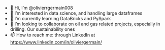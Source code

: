 - 👋 Hi, I’m @olivierrgermain008
- 👀 I’m interested in data science, and handling large dataframes
- 🌱 I’m currently learning DataBricks and PySpark
- 💞️ I’m looking to collaborate on oil and gas related projects, especially in drilling. Our sustainability ones
- 📫 How to reach me: through LinkedIn at https://www.linkedin.com/in/oliviergermain/

<!---
olivierrgermain008/olivierrgermain008 is a ✨ special ✨ repository because its `README.md` (this file) appears on your GitHub profile.
You can click the Preview link to take a look at your changes.
--->
